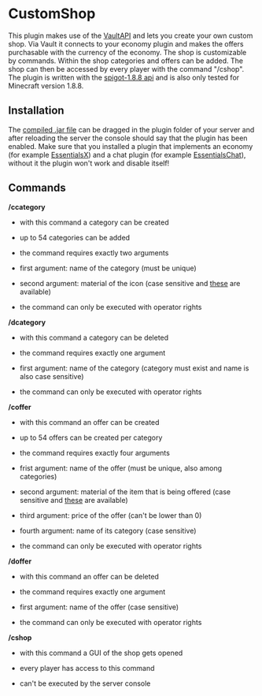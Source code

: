 # CustomShop

This plugin makes use of the [VaultAPI](https://github.com/MilkBowl/VaultAPI) and lets you create your own custom shop. Via Vault it connects to your economy plugin and makes the offers purchasable with the currency of the economy. The shop is customizable by commands. Within the shop categories and offers can be added. The shop can then be accessed by every player with the command "/cshop". The plugin is written with the [spigot-1.8.8 api](https://getbukkit.org/get/hNiHm0tuqAg1Xg7w7zudk63uHr0xo48D) and is also only tested for Minecraft version 1.8.8.

## Installation

The [compiled .jar file](https://www.spigotmc.org/resources/customshop.109627/download?version=495341) can be dragged in the plugin folder of your server and after reloading the server the console should say that the plugin has been enabled. Make sure that you installed a plugin that implements an economy (for example [EssentialsX](https://essentialsx.net/downloads.html)) and a chat plugin (for example [EssentialsChat](https://essentialsx.net/downloads.html)), without it the plugin won't work and disable itself!

## Commands

**/ccategory**

- with this command a category can be created

- up to 54 categories can be added

- the command requires exactly two arguments

- first argument: name of the category (must be unique)

- second argument: material of the icon (case sensitive and [these](https://helpch.at/docs/1.8/org/bukkit/Material.html) are available)

- the command can only be executed with operator rights

**/dcategory**

- with this command a category can be deleted

- the command requires exactly one argument

- first argument: name of the category (category must exist and name is also case sensitive)

- the command can only be executed with operator rights

**/coffer**

- with this command an offer can be created

- up to 54 offers can be created per category

- the command requires exactly four arguments

- frist argument: name of the offer (must be unique, also among categories)

- second argument: material of the item that is being offered (case sensitive and [these](https://helpch.at/docs/1.8/org/bukkit/Material.html) are available)

- third argument: price of the offer (can't be lower than 0)

- fourth argument: name of its category (case sensitive)

- the command can only be executed with operator rights

**/doffer**

- with this command an offer can be deleted

- the command requires exactly one argument

- first argument: name of the offer (case sensitive)

- the command can only be executed with operator rights

**/cshop**

- with this command a GUI of the shop gets opened

- every player has access to this command

- can't be executed by the server console

